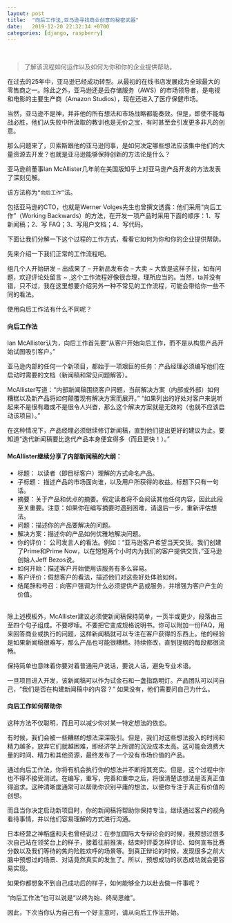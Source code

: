 ```yaml
---
layout: post
title:  "向后工作法,亚马逊寻找商业创意的秘密武器"
date:   2019-12-20 22:32:34 +0700
categories: [django, raspberry]
---
```

<br>

> 了解该流程如何运作以及如何为你和你的企业提供帮助。

在过去的25年中，亚马逊已经成功转型。从最初的在线书店发展成为全球最大的零售商之一。除此之外，亚马逊还是云存储服务（AWS）的市场领导者，是电视和电影的主要生产商（Amazon Studios），现在还进入了医疗保健市场。

当然，亚马逊不是神，并非他的所有想法和市场战略都能奏效。但是，即使不能每战必胜，他们从失败中所汲取的教训也是无价之宝，有时甚至会引发更多非凡的创意。

那么问题来了，贝索斯跟他的亚马逊同事，是如何决定哪些想法应该集中他们的大量资源去开发？也就是亚马逊能够保持创新的方法论是什么？

亚马逊前董事Ian McAllister几年前在美国版知乎上对亚马逊产品开发的方法发表了深刻见解。

该方法称为`“向后工作”`法。

包括亚马逊的CTO，也就是Werner Volges先生也曾撰文透露：他们采用“向后工作”（Working Backwards）的方法，在开发一项产品时采用下面的顺序：1、写新闻稿；2、写 FAQ；3、写用户文档；4、写代码。

下面让我们分解一下这个过程的工作方式，看看它如何为你和你的企业提供帮助。

先来介绍一下我们正常的工作流程吧。

组几个人开始研发 – 出成果了 – 开新品发布会 – 大卖 ~ 大致是这样子拉，如有问题，欢迎评论处留言 ~ ,这个工作流程好像很合理，理所应当的。当然，ta并没有错，只不过，我在这里想要介绍另外一种不常见的工作流程，可能会带给你一些不同的看法。

使用向后工作法有什么不同呢？

#### 向后工作法

Ian McAllister认为，向后工作首先要“从客户开始向后工作，而不是从构思产品开始试图吸引客户。”

亚马逊内部的任何一个新项目，都始于一项艰巨的任务：产品经理必须编写他们在启动时需要的文档（新闻稿和常见问题解答）。

McAllister写道：“内部新闻稿围绕客户问题，当前解决方案（内部或外部）如何糟糕以及新产品将如何颠覆现有解决方案而展开。” “如果列出的好处对客户来说听起来不是很有趣或不是很令人兴奋，那么这个解决方案就是无效的（也就不应该启动该项目）。”

在这种情况下，产品经理必须继续修订新闻稿，直到他们提出更好的建议为止。要知道“迭代新闻稿要比迭代产品本身便宜得多（而且更快！）。”

#### McAllister继续分享了内部新闻稿的大纲：

* 标题： 以读者（即目标客户）理解的方式命名产品。
* 子标题： 描述产品的市场面向谁，以及用户所获得的收益。标题下只有一句话。
* 摘要：关于产品和优点的摘要。假定读者将不会阅读其他任何内容，因此此段至关重要。注意：如果你在编写摘要时遇到困难，请退后一步，重新评估想法。
* 问题：描述你的产品要解决的问题。
* 解决方案：描述你的产品如何优雅地解决问题。
* 你的评价： 公司发言人的看法。例如：“亚马逊客户希望当天交货。我们创建了Prime和Prime Now，以在短短两个小时内为我们的客户提供交货，”亚马逊创始人Jeff Bezos说。
* 如何开始：描述客户开始使用该服务有多么容易。
* 客户评价：假想客户的看法，描述他们对这些好处体验如何。
* 结尾辞和号召：向客户强调为什么必须提供产品或服务，并增强为客户产生的价值。

<br>
除上述模板外，McAllister建议必须使新闻稿保持简单，一页半或更少，段落由三至四个句子组成。不要啰嗦。不要把它变成规格说明书。你可以附加一份FAQ，用来回答商业或执行的问题，这样新闻稿就可以专注在客户获得的东西上。他的经验是如果新闻稿很难写，那么产品也可能很糟糕。持续修改，直到提纲的每段都很流畅。

保持简单也意味着你要对着普通用户说话，要说人话，避免专业术语。

一旦项目进入开发，该新闻稿可以作为试金石和一盏指路明灯。产品团队可以问自己，“我们是否在构建新闻稿中的内容？” 如果没有，他们需要问自己为什么。

#### 向后工作如何帮助你

这种方法不仅聪明，而且可以减少你对某一特定想法的依恋。

有时候，我们会被一些糟糕的想法深深吸引。但是，我们对这些想法投入的时间和精力越多，放弃它们就越困难，即经济学上所谓的沉没成本太高。这可能会浪费大量的时间、精力和其他资源，最终发布了一个没有市场价值的产品。

通过向后工作法，你将有机会执行你的想法并不断将其充实。但是，这个过程中你也不得不接受测试。在编写，重写，完善和重申之后，将很清楚该想法是否真正值得追求。这种清晰度通常可以帮助你识别平庸的想法，以便你专注于真正有价值的创想。

而且当你决定启动新项目时，你的新闻稿将帮助你保持专注，继续通过客户的视角看待事情，并以他们容易理解的方式进行沟通。

日本经营之神稻盛和夫也曾经说过：在参加国际大专辩论会的时候，我预想过很多次自己站在领奖台上的样子，接着往前推演，结束时评委怎样评论、如何宣布比赛分数以及我们等待的焦灼险胜欢呼的场景等。到真正辩论的时候，发现很多之前大脑中预想过的场景、对话竟然真实的发生了。所以，预想成功的状态成功就会更容易实现。

如果你都想象不到自己成功后的样子，如何能够全力以赴去做一件事呢？

“向后工作法”也可以说是“以终为始、终局思维”。

因此，下次当你认为自己有一个好主意时，请从向后工作法开始。

